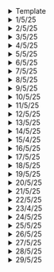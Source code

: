 <details>
  <summary>Template</summary>
  </details>

<details>
  <summary>1/5/25</summary>

  # Key Learnings

  ## Satellite Antenna Search
  - Specs: 433 MHz, gain > 5dB for testing and > 12dB for real launch. Preferably a directional antenna.
  
  ## Operating Systems
  - Exam stuff

  ## Intelligent Transport System
  - Exam stuff
  </details>

<details>
  <summary>2/5/25</summary>

  # Key Learnings
  
  ## College Stuff
  - Learning about SDR
  - OS Exam
  - Intelligent Transport System Exam

  ## DSA in C++
  - Binary Trees 

  ## Game Dev
  - Particle Physics Done

  ## General Discussion
  - How the ultrarich take more loans to avoid taxes?
  - Compound Interest and its power
  </details>

<details>
  <summary>3/5/25</summary>

  # Key Learnings

  ## Game Engine
  - Gravity Simulation of a particle! Added damping forces.

  ## Mini-shell project
  - Learned about fork(), wait() and execvp()
  - [YT](https://youtu.be/O1UOWScmqxg) A great Tutorial!
  </details>

<details>
  <summary>4/5/25</summary>

  # Key Learnings

  ## Mini-shell Project
  - Done with the basic implementation
  - Trying out history command
  - Done with history command
  - Need to try `!<number>` command
  - Additional: Piping (|) and Redirection (> \ >>)

  ## Game Engine
  - Rigid Body Dynamics
  - Soft Body Dynamics

  ## General Discussion
  - Entropy: "It's not impossible, it's improbable". Definitions and meaning of life. It's the statistics which is saying this not physics.
  - ACs and Heat Pumps: How do they work?
  - Intuition of Collision problem and its relation to PI. Video by 3B1B.
  </details>

<details>
  <summary>5/5/25</summary>

  # Key Learnings

  ## MiniShell Project
  - Created a GitHub Repo
  - A basic linux shell is ready!
  - Build instructions and other details are available


  ## 6th-Sem Skill Lab Day-1
  - A Comprehendsive System-Level Design of RFIC Transceivers for Wireless and Radar Applications: An Expert Talk
  - RF System Simulation using MATLAB
  - MATLAB Simulation on Baseband QAM, AWGN, Power Amplifier Constellation Diagram, Saleh Curve Fitting
  - IQI Transmission, Estimation and Correction
  - DAC - ADC clipping
  - Application in automative industry: ADAS (Automatic Driver Assistance System)
  - Keysight ADS Student Licence Version
  - ADS installation
  </details>

<details>
  <summary>6/5/25</summary>

  # Key Learnings

  ## MiniShell Project
  - Complete! A Complete basic linux shell written in C++.
  - Some improvements can be done but, that is for later
  - I need to take some screenshots and screen recordings

  ## C++ Audio Plugin
  - Project Setup is done
  - On my way to create first effect in music

  ## Minor Project 
  - How various drugs behave in microgravity.
  - Parameters that affect: temperature, pressure, O2 levels, CO2 levels, humidity, UV intensity, solvent properties, Gas Composition etc.

  ## 6th Sem Skill Lab Day-2
  - Microwave Amplifer Design, S2P file and Transistor Files
  - Transistor: GAN HEMT: CGH40010, 10W power, upto 4GHz, VDS = 28V and IDS = 200mA
  - Impedance Matching  of circuits using lumped elements, stubs etc.
  - All done on ADS
  - Importance of using less number of elements. Pi network, network based purely on stubs  etc.
  - Choke using inductors. For transistor's gate we give both VDC and VAC. We also use a series capacitor and a shunt inductor with a VDC in series with Inductor. The inductor is connected to the gate of the MESFET.
  - The capacitor block DC components (AC input is given here) and the inductor blocks and AC component from entering the VDC source.
  
  </details>

<details>
  <summary>7/5/25</summary>
 
  # Key Learnings
  
  ## 6th Sem Skill Lab Day-3
  -  LNA Design on Cadence AWR
  </details>

<details>
  <summary>8/5/25</summary>

  # Key Learnings
  ## 6th Sem Skill Lab Day-4
  - Talk on EMI/EMC 
  - Concept of: Radiated Immunity, Radiated Emission, Conducted Immunity, Conducted Emission.
  - DUT, Antenna and Power supply diagrams
  - LISN: Line Impedance Stability Network
  - Source of Noise: It is switching
  - Boost Converters
  - 50% duty cycle square waves are made up of odd harmonics. A duty cycle other than that will induce even harmonics too.
  - Capacitor blocks and DC components, Inductor blocks any AC component.
  - Common Mode and Differential Mode noise.
  - Simulation: PCB parasitics, Noise Source and Cable Effects.
  - Impulse is a wave where all frequencies are present. It is applied to LTI systems to test at which frequencies it best responds!
  </details>

<details>
  <summary>9/5/25</summary>

  # Key Learnings
  ## 6th Sem Skill Lab Day-5
  - RFIC Concepts
  - Design of Low and High Frequency amplifiers using Cadence
  - Simulation of some circuits using Cadence

  ## General Discussion
  - IMF and World Bank: How do they issue loans?
  </details>


<details>
  <summary>10/5/25</summary>

  # Key Learnings

  ## Antenna Lab Expt
  - Microwave Passive Elements
  - Parabolic Antenna Expt: PAIN

  ## General Discussion
  - All Gen-4 and Gen-5 Fighter Jets comparison
  - Defense Sector in India and why isn't it growing. DRDO v/s ISRO

  ## Minor Project
  - Research about drugs: Acetaminophen and Midodrine in space.
  </details>

<details>
  <summary>11/5/25</summary>

  # Key Learnings
  ## Minor Project
  - Made the report

  ## Why the Defense Sector is lagging behind in INDIA?
  - Hierarchy
  - Reservations
  - No private players
  - More imports than exports
  - Indigenous building costs more
  - Not under PMO
  - Most of the budget goes into pensions etc.
  - Need of Merger labs

  ## Antenna
  - Learnt about Polar Graphs

  ## MiniShell Project
  - Uploaded everything to GitHub and LinkedIn
  - Working on Improvements

  ## Space: The new frontier
  - How SpaceX is changing everything and has a great monopoly?

  </details>

<details>
  <summary>12/5/25</summary>

  # Key Learnings

  ## Antenna Theory and Design Phase-1 EL
  - Conformal Antennas and its applications in UAVs and aircraft.
  ## General Discussion
  - Petrol Engines v/s Diesel Engines: composition of fuel, efficiency, flame color, burn residue etc.
  - Petrol is volatile, highly flammable and burns with blue flame. It leaves behind no soot.
  - Diesel is made of heavy hydrocarbons, not volatile, not flammable (easily) and burns with yellow flame. Also, a lot of emissions.
  - Diesel engines are more complex, need more filters (DPF)

  ## Space Frontier
  - Risk of Kessler Syndrome

  ## Dropbox Clone- Hitesh
  - Learned about all the tech stack used: Next.js (ImageKit SDK), Clerk, Neon, Drizzle, Hero UI, Next JS
  - Done with schema and relations in the schema
  - Need to study now
  </details>

<details>
  <summary>13/5/25</summary>

  # Key Learnings
  
  ## Game Development
  - Learned about drag and gravity force generators.
  - Concept of pure virtual functions used in Game dev.
  
  ## Space Frontier
  - Cold traps on Moon and how telescopes could use it to its advantage.
  - Lunar Ring?
  - Molten Regolith Electrolysis.
  - Storing important info deep inside the moon (Off-site). Info like DNA etc.
  - Surface temp of moon ranges from 250F to -200F at equator. At poles, it is -410F.
  
  ## College Stuff
  - Antenna: Some derivations.
  - Optic Fiber: Some derivations.
  - Operating Systems: Paper Discussion
  </details>

<details>
  <summary>14/5/25</summary>

  # Key Learnings
  ## College Stuff
  - Expert Talk on "5G as a part of secure V2X Communication".
  - DCN Lab: VLAN experiment, Dijkstra's Algorithm.

  ## 
  </details>

<details>
  <summary>15/4/25</summary>

  # Key Learnings
  
  ## College Stuff
  - Optic Fiber: Lambertian pattern of a Laser Diode, Coupled Power, Lateral and Transverse Components, Fresnel Reflection Coefft.
  - Inter-Process Communication (IPC): Various Methods, Multi-threaded programming: types of threads, its restrictions on number, how is it different from child process? and its advantages.
  - Intelligent Transport System (ITS): Traffic, smart signalling etc.

  ## RTL-STR
  - Tested the kit which I got
  - Installed SDR#
  - Listened to various FM and AM station broadcasts
  - Looking for new implementation

  ## Minor Project
  - Done with PPT
  - 50 Research Papers collection
  </details>

<details>
  <summary>16/5/25</summary>

  # Key Learnings
  ## Minor Project
  - Done with presentation
  - Learnt about GROMACS and VMD softwares

  ## World Telecom Day
  - 26th annual meet was held at the Dept. Of Electronics and Telecommunication.
  - The Founder and CEO of TechCrafter: Dr. Aloknath De had given a talk on the role of AI in the current 5G network communication systems
  - Why Holograms are not possible in 5G?

  ## What are Tensors?
  - Intuitive sense of tensors

  ## Aircraft Simulators
  - Visual scene that presents itself through a window of aircraft
  - Flight control: attitude, speed and altitude
  - Yaw, pitch and roll and visual cues for them
  - Roll needs a visual horizon. Even a simple white for sky and black for ground helps
  - Yaw can only be achieved with reference to an object
  - At heights less than 1000ft, object details are absolutely necessary
  - Monocular cues to depth and distance: linear perspective, arial perspective, texturing and texture gradients, motion parallax
  - Advantages of large areas: They can provide smooth, seamless imagery across the simulated terrain. Whereas for a small area: repeated loading and unloading of images
  - Scene complexity is defined in terms of no. of polygons
  - Sound: wind, rain and hail striking on windscreen, tire braking and skidding
  - Sound is a very effective alerting stimulus because it doesn't need any orientational input
  - Higher freq. of sound need to be presented at higher decibel level in order to be audible
  - Placement of speakers (localization) becomes very important
  - To Learn: Spatial Audio
  - Stewart platforms used in simulators

  ## What is so special about the Silicon Valley?
  - Misfits and crazy unconventional thinkers
  - They never play safe
  - Right Contrarian
  - They have an idea they believe, but others are skeptical
  - Next big thing always starts out being dismissed as "toy"
  - They try many experiments all at once. They never stop trying to find their "thing"
  - Actually a new Idea is always welcomed with skepticism in India
  - "I will help you now, you can help later" attitude
  - No one wants you to attempt the hard stuff
  - Attitude of risk taking is embedded into their culture
  - "If you aren't failing, you are not innovating enough"
  - India penalizes and hates failures. Failures are permanent here. It kinda leaves a "black mark" on your career
  - Best founders are both marketing and product geniuses

  </details>

<details>
  <summary>17/5/25</summary>

  # Key Learnings

  ## Droply- DropBox Clone
  - Done with database schemas of drizzle
  - Done with migration part
  - Onto schemas of zod
  - Need to study in more detail
  </details>

<details>
  <summary>18/5/25</summary>

  # Key Learnings
  
  ## College stuff
  - Antenna Lab record completion

  ## General Discussion
  - Some psychology tricks.
  - How do you generate multiple income streams?

  ## Physics
  - Thermodynamic laws and carnot engine

  ## Gaming PCs
  - How to build one? 
  - How to choose components?

  ## Nvim
  - Went through kickstart nvim setup once again
  - I have a problem now, I will go through it later

  ## Git
  - Learnt some advanced git commands: checkout, merge, branch, init, log etc.
  </details>

<details>
  <summary>19/5/25</summary>

  # Key Learnings
  
  ## General Discussions
  - Why do companies hire in masses?
  - Do job roles actually give the same tasks that they list on job description?
  - In Hand V/S CTC. What's the reality?

  ## College Stuff
  - Antenna Lab Experiments: Radiation pattern for isotropic antenna systems and different configurations: broadside and end-fire
  </details>

<details>
  <summary>20/5/25</summary>

  # Key Learnings
  
  ## AI for Everyone
  - ANI, Gen AI and AGI
  - Supervised Learning
  - How do LLMs work?
  - Importance of Cleaning up data before feeding it to system
  - ML v/s DS
  - What is Deep Learning / Neural Networks?

  ## General Discussion
  - A tempo type vehicle got stuck in wet mud due to rain at the edge of main road. Many people were pushing it and eventually they did. Is it that tyre can't handle very wet surfaces or what is the problem here? How do you solve the problem in an easier way? Like a simple planck carefully designed for the purpose?
  - Importance of making our CV/Resumes: Certifications, projects, internships, extra-curricular activities and hobbies.
  - Masters Program Abroad: Worth it?

  ## DSA in C++
  - Morris InOrder Traversal
  - Flatten Binary Tree to Linked List Problem

  ## Nvim setup
  - Frustated AF
  - I am done with that!
  - Trying new alternatives
  - Turning back to vim lol
  </details>
<details>
  <summary>21/5/25</summary>

# Key Learnings

## College Stuff
- Creating a child process using fork() function and performing read and write operations between parent and child.

## AI for Everyone
- Staritng an AI project: Workflows for ML and DS projects
- Brainstorming Framework: How can businesses use AI to be more efficient
- Build v/s Buy
- Working with an AI team
- Various AI tools: PyTorch, TensorFlow, HuggingFace, Paddle Paddle, Scikit-Learn, R. Research Publications: Arxiv, Repos: GitHub
- Building AI in your company: Case Studies for Smart Speakers and Self-Driving Cars
- Different Roles for AI: Software Engineer, ML Engineer, ML Researcher, Data Scientist, Data Engineer, AI Product Manager

## General Discussions
- OpenAI's Story
- Qualcomm v/s Arm v/s Apple
- AlexNET and its papers
- Semiconductor Manufacturing plants across the world
- Moving towards 1nm tech
  </details>

<details>
  <summary>22/5/25</summary>

# Key Learnings

## RTL-SDR
- A pain like no other!
- Analyzed different frequencies for various applications
- Analyzed waveform and frequency spectrum for AM, some other wave probably BPSK or QPSK
- Wrote a MATLAB script to visualize the same

## AI for Everyone
- Done with the course.
- Execute Pilot Projects: more important for initial project to succeed rather than be most valuable
- Show traction within 6-12 months
- Who is CAIO? Chief AI Officer looks upon the the in-house AI team which develops solutions for other business units
- Providing AI training for executives, senior business leaders, leaders of divisions and trainees too is very important
- Better Product -> More Users -> More Data -> Better Product and the cycle continues
- Don't be too optimistic or pessimistic about AI. It can't solve everything! At the same time, it can create great impact for very specific applications
- Get some friends to learn about AI
- Start brainstorming projects with them: No project is too small
- Areas of impact: Computer Vision, NLP, Speech, Generative AI, Robotics, General ML, Unsupervised Learning, Transfer Learning, Reinforcement Learning, GAN, Knowledge graphs
- Limitations of AI: Biases, perfomance issues, adversarial attacks, deepfakes etc.
  </details>
<details>
  <summary>23/4/25</summary>

# Key Learnings

## Operating Systems
- Critical Selection Problem
- Mutual Exclusion, Progress and Bounded Waiting
- Solutions to Critical Selection Problem: Peterson's solution, Lock (Hardware Solution)

## Antenna
- Types of feeding: Corporate Feed, Inline Series Feed, Feed for Shaped Beam Pattern Arrays, Multilayer Feed Network
- Why do side lobes occur?

## Data Communication and Networking
- Whatever

## AI/ML
- How I use LLMs by Andrej Karpathy
- ChatGPT and under the hood

## HAM Club Stuff
- Again tested the RTL-SDR dongle
- Tested some more plugins
- Revisiting some old concepts like analog and digital modulation
  </details>
<details>
  <summary>24/5/25</summary>

# Key Learnings

## HAM Club WorkShop
- Conducted the SDR + MATLAB Workshop
- I conducted the MATLAB session (theory)
- Taught Modulation Schemes: Both analog and digital
- Made participants implement digital modulation techniques in Matlab Simulink
- There was a Hands-on RTL-SDR session and I was the Project Lead. I was in charge
- Participants were given the RTL-SDR dongles to recieve various FM and AM signals
- The SDR which was used: SDR#
- The recorded FM signal was visualized using Universal Hacking Radio
- I learnt more about Monopole antennas using coaxial cable
- We can build a TV antenna! This is a project for later.
- I learnt about Hacking Cars and stuff using HackRF
  </details>

<details>
  <summary>25/5/25</summary>

# Key Learnings

## Minor Project
- Made a review paper on all the research papers which I collected so far.

## AI/ML
- Different tools like: Uploaded documents, python interpreter etc.
- Cursor AI

## General Discussion
- Solving the Bike's Battery drain problem. Turns out it was the bluetooth module. So, I threw it. Even after you turn off the bike, it is "ON" and it charges thereby draining the battery way too much that you can't start it the next day. So, hopefully this solves the problem.
- What is IRR percentage (return)?
- How does the machezilla (SpaceX)  work?

## Dropbox Clone
- Sign up schema and Sign in schema done!
- Added some UI elements using HeroUI.
  </details>
 
<details>
  <summary>26/5/25</summary>

  # Key Learnings

## Machine Learning
- Started off with python
- Learnt the basics of syntax till strings
- Solved some number problems
- How to actually learn python fast? Do more projects and deploy them!

## Antenna Lab
- Microstrip patch antenna experiment
  </details>
<details>
  <summary>27/5/25</summary>

# Key Learnings

## Python
- More programs on patterns and strings

## AI Bubble?
- AI paradox: If we all get replaced by AI, who will buy companies' products?

## College Stuff
- DCN Lab shit
- Antenna: Beam forming antennas
- DCN: Whatever
- OS: Process Synchronization, Semophores, Property inversion
- OFC: Equilibrium NA, Lensing Scheme for Coupling Improvement, Non-imaging microsphere, Fiber Splicing, V-Groove splicing, Elastic-Tube Splicing
  </details>

<details>
  <summary>28/5/25</summary>

# Key Learnings

## General Discussion
- Why do companies hire so many people?
- AI paradox
- New ideas for Hackathon
- Ideas for a new Club

## AI/ML
- Revised previous stuff
- Revised python again
- Practised more programs in python: functions, lists and strings

## College Stuff
- OFC: Optic fiber connectors and their advantages, Butt type connector, Expanded Beam Connector, LC MC miniature unit
- Antenna: N-element smart antenna, beamforming network
- DCN: Whatever
  </details>

<details>
  <summary>29/5/25</summary>

# Key Learnings

## General Discussion
- Where does E-waste end up? How is it re-used? If it can't be re-used, how is it recycled?
- What is the true cost of mining? Case Study: Lithium sites in Chile, Bolivia and Argentina.
- Full Bike Servicing in Home itself.
- How does Lithium batteries work?

## College Stuff

### Optic Fiber Communication
- Photodetectors: Senses luminescent power falling upon it and converts variation in optical power into electric current.
- PIN photodiode current: Diagram, power equations, efficiency etc.

### Intelligent Transport System
- Huh, obvious and boring stuff

## DSA in C++
- Binary Search trees: two programs
  </details>
